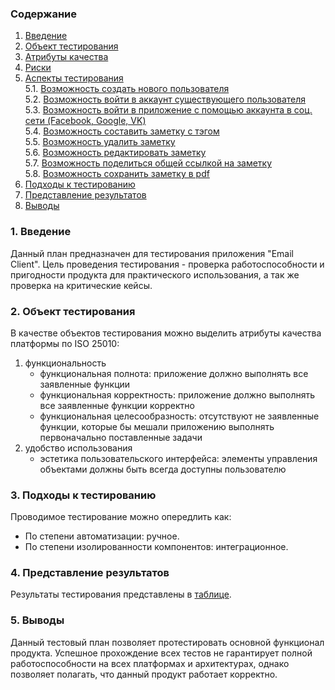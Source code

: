 ### Содержание
  1. [Введение](#1)
  2. [Объект тестирования](#2)
  3. [Атрибуты качества](#3)
  4. [Риски](#4)
  5. [Аспекты тестирования](#5)<br>
    5.1. [Возможность создать нового пользователя](#001)<br>
    5.2. [Возможность войти в аккаунт существующего пользователя](#002)<br>
    5.3. [Возможность войти в приложение с помощью аккаунта в соц. сети (Facebook, Google, VK)](#003)<br>
    5.4. [Возможность составить заметку с тэгом](#004)<br>
    5.5. [Возможность удалить заметку](#005)<br>
    5.6. [Возможность редактировать заметку](#006)<br>
    5.7. [Возможность поделиться общей ссылкой на заметку](#007)<br>
    5.8. [Возможность сохранить заметку в pdf](#008)<br>
6. [Подходы к тестированию](#6)
7. [Представление результатов](#7)
8. [Выводы](#8)


<a name="1"></a>
### 1. Введение
Данный план предназначен для тестирования приложения "Email Client". Цель проведения тестирования - проверка работоспособности и пригодности продукта для практического использования, а так же проверка на критические кейсы.

<a name="2"></a>
### 2. Объект тестирования
В качестве объектов тестирования можно выделить атрибуты качества платформы по ISO 25010:
1. функциональность
	- функциональная полнота: приложение должно выполнять все заявленные функции
	- функциональная корректность: приложение должно выполнять все заявленные функции корректно
	- функциональная целесообразность: отсутствуют не заявленные функции, которые бы мешали приложению выполнять первоначально поставленные задачи
2. удобство использования
	- эстетика пользовательского интерфейса: элементы управления объектами должны быть всегда доступны пользователю
	
<a name="3"></a>
### 3. Подходы к тестированию
Проводимое тестирование можно опередлить как:
  - По степени автоматизации: ручное.
  - По степени изолированности компонентов: интеграционное.

<a name="4"></a>
### 4. Представление результатов
Результаты тестирования представлены в [таблице]().

<a name="5"></a>
### 5. Выводы
Данный тестовый план позволяет протестировать основной функционал продукта. Успешное прохождение всех тестов не гарантирует полной работоспособности на всех платформах и архитектурах, однако позволяет полагать, что данный продукт работает корректно.
